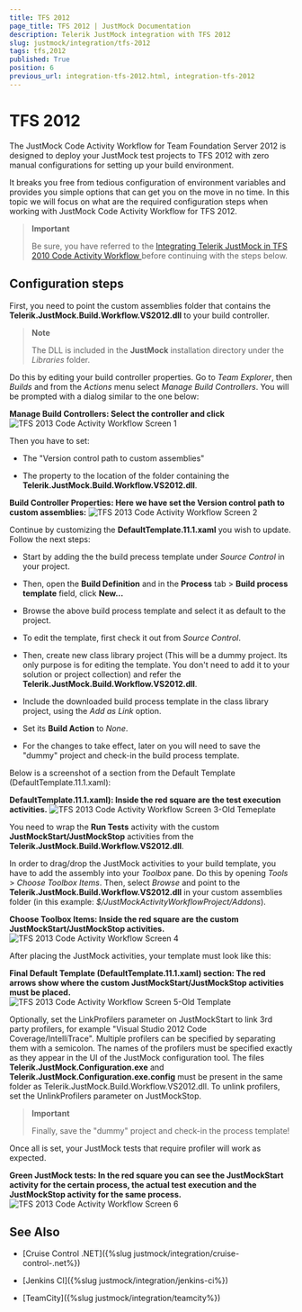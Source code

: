 ```yaml
---
title: TFS 2012
page_title: TFS 2012 | JustMock Documentation
description: Telerik JustMock integration with TFS 2012
slug: justmock/integration/tfs-2012
tags: tfs,2012
published: True
position: 6
previous_url: integration-tfs-2012.html, integration-tfs-2012
---
```


# TFS 2012

The JustMock Code Activity Workflow for Team Foundation Server 2012 is designed to deploy your JustMock test projects to TFS 2012 with zero manual configurations for setting up your build environment.

It breaks you free from tedious configuration of environment variables and provides you simple options that can get you on the move in no time. In this topic we will focus on what are the required configuration steps when working with JustMock Code Activity Workflow for TFS 2012.

> **Important**
>
>  Be sure, you have referred to the [ Integrating Telerik JustMock in TFS 2010 Code Activity Workflow ](/getting-started/installation-instructions#integrating-justmock-in-tfs-code-activity-workflow) before continuing with the steps below. 


## Configuration steps

First, you need to point the custom assemblies folder that contains the __Telerik.JustMock.Build.Workflow.VS2012.dll__ to your build controller.
              
> **Note**
>
> The DLL is included in the  __JustMock__  installation directory under the *Libraries*  folder.
                
Do this by editing your build controller properties. Go to *Team Explorer*, then *Builds* and from the *Actions* menu select *Manage Build Controllers*. You will be prompted with a dialog similar to the one below:
            
**Manage Build Controllers: Select the controller and click**
![TFS 2013 Code Activity Workflow Screen 1](images/TFS2013CodeActivityWorkflowScreen1.png)

Then you have to set: 
* The "Version control path to custom assemblies"

* The property to the location of the folder containing the __Telerik.JustMock.Build.Workflow.VS2012.dll__.
            
**Build Controller Properties: Here we have set the Version control path to custom assemblies:**
![TFS 2013 Code Activity Workflow Screen 2](images/TFS2013CodeActivityWorkflowScreen2.png)

Continue by customizing the __DefaultTemplate.11.1.xaml__ you wish to update. Follow the next steps:
            
* Start by adding the the build precess template under *Source Control* in your project.
                  

* Then, open the __Build Definition__ and in the __Process__ tab > __Build process template__ field, click __New...__

* Browse the above build process template and select it as default to the project.
                  
* To edit the template, first check it out from *Source Control*.

* Then, create new class library project (This will be a dummy project. Its only purpose is for editing the template. You don't need to add it to your solution or project collection) and refer the __Telerik.JustMock.Build.Workflow.VS2012.dll__.

* Include the downloaded build process template in the class library project, using the *Add as Link* option.
                  
* Set its __Build Action__ to *None*. 

* For the changes to take effect, later on you will need to save the "dummy" project and check-in the build process template. 
                  
Below is a screenshot of a section from the Default Template (DefaultTemplate.11.1.xaml):
            
**DefaultTemplate.11.1.xaml): Inside the red square are the test execution activities.**
![TFS 2013 Code Activity Workflow Screen 3-Old Temeplate](images/TFS2013CodeActivityWorkflowScreen3-OldTemeplate.png)

You need to wrap the __Run Tests__ activity with the custom __JustMockStart/JustMockStop__ activities from the __Telerik.JustMock.Build.Workflow.VS2012.dll__.
            
In order to drag/drop the JustMock activities to your build template, you have to add the assembly into your *Toolbox* pane. Do this by opening *Tools* > *Choose Toolbox Items*. Then, select *Browse* and point to the __Telerik.JustMock.Build.Workflow.VS2012.dll__ in your custom assemblies folder (in this example: *$/JustMockActivityWorkflowProject/Addons*).
            
**Choose Toolbox Items: Inside the red square are the custom JustMockStart/JustMockStop activities.**
![TFS 2013 Code Activity Workflow Screen 4](images/TFS2013CodeActivityWorkflowScreen4.png)

After placing the JustMock activities, your template must look like this:
              
**Final Default Template (DefaultTemplate.11.1.xaml) section: The red arrows show where the custom JustMockStart/JustMockStop activities must be placed.**
![TFS 2013 Code Activity Workflow Screen 5-Old Template](images/TFS2013CodeActivityWorkflowScreen5-OldTemplate.png)

Optionally, set the LinkProfilers parameter on JustMockStart to link 3rd party profilers, for example "Visual Studio 2012 Code Coverage/IntelliTrace". Multiple profilers can be specified by separating them with a semicolon. The names of the profilers must be specified exactly as they appear in the UI of the JustMock configuration tool. The files __Telerik.JustMock.Configuration.exe__ and __Telerik.JustMock.Configuration.exe.config__ must be present in the same folder as Telerik.JustMock.Build.Workflow.VS2012.dll. To unlink profilers, set the UnlinkProfilers parameter on JustMockStop.
            
> **Important**
>
> Finally, save the "dummy" project and check-in the process template!
              
Once all is set, your JustMock tests that require profiler will work as expected.
            
**Green JustMock tests: In the red square you can see the JustMockStart activity for the certain process, the actual test execution and the JustMockStop activity for the same process.**
![TFS 2013 Code Activity Workflow Screen 6](images/TFS2013CodeActivityWorkflowScreen6.png)

## See Also

 * [Cruise Control .NET]({%slug justmock/integration/cruise-control-.net%})

 * [Jenkins CI]({%slug justmock/integration/jenkins-ci%})

 * [TeamCity]({%slug justmock/integration/teamcity%})

